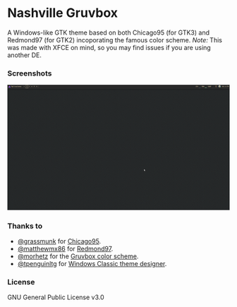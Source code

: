 # Nashville Gruvbox

A Windows-like GTK theme based on both Chicago95 (for GTK3) and Redmond97 (for GTK2) incoporating the famous color scheme. *Note:* This was made with XFCE on mind, so you may find issues if you are using another DE.

### Screenshots

<img src="images/screenshot_1.png" alt="Screenshot 1"/>

### Thanks to 

- [@grassmunk](https://github.com/grassmunk) for [Chicago95](https://github.com/grassmunk/Chicago95).
- [@matthewmx86](https://github.com/matthewmx86) for [Redmond97](https://github.com/matthewmx86/Redmond97).
- [@morhetz](https://github.com/morhetz) for the [Gruvbox color scheme](https://github.com/morhetz/gruvbox).
- [@tpenguinltg](https://github.com/tpenguinltg) for [Windows Classic theme designer](https://github.com/tpenguinltg/winclassic).

### License 
GNU General Public License v3.0
